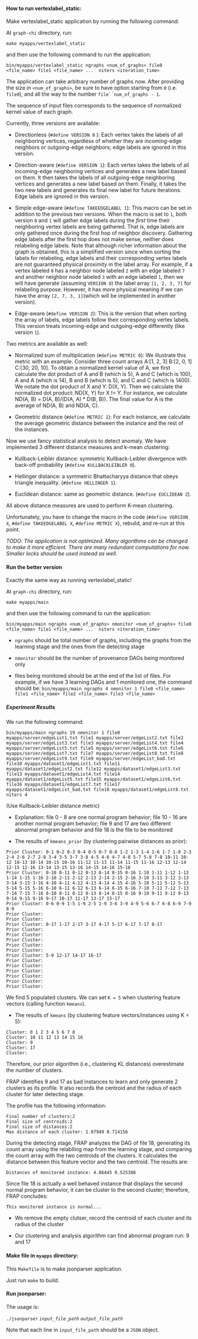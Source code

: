 #### How to run vertexlabel_static: 

Make vertexlabel_static application by running the following command:

At `graph-chi` directory, run:

`make myapps/vertexlabel_static`

and then use the following command to run the application:

`bin/myapps/vertexlabel_static ngraphs <num_of_graphs> file0 <file_name> file1 <file_name> ...  niters <iteration_time>`

The application can take arbitrary number of graphs now. After providing the size in `<num_of_graphs>`, be sure to have option starting from `0` (i.e. `file0`), and all the way to the number `file``num_of_graphs - 1`.

The sequence of input files corresponds to the sequence of normalized kernel value of each graph.

Currently, three versions are available:

* Directionless (`#define VERSION 0` ): Each vertex takes the labels of all neighboring vertices, regardless of whether they are incoming-edge neighbors or outgoing-edge neighbors; edge labels are ignored in this version.

* Direction-aware (`#define VERSION 1`): Each vertex takes the labels of all incoming-edge neighboring vertices and generates a new label based on them. It then takes the labels of all outgoing-edge neighboring vertices and generates a new label based on them. Finally, it takes the two new labels and generates its final new label for future iterations. Edge labels are ignored in this version.

* Simple edge-aware (`#define TAKEEDGELABEL 1`): This macro can be set in addition to the previous two versions. When the macro is set to `1`, both version `0` and `1` will gather edge labels during the *_first_* time their neighboring vertex labels are being gathered. That is, edge labels are only gathered once during the first hop of neighbor discovery. Gathering edge labels after the first hop does not make sense, neither does relabeling edge labels. Note that although richer information about the graph is obtained, this is a simplified version since when sorting the labels for relabeling, edge labels and their corresponding vertex labels are not guaranteed physical proximity in the label array. For example, if a vertex labeled `0` has a neighbor node labeled `2` with an edge labeled `7` and another neighbor node labeled `3` with an edge labeled `1`, then we will have generate (assuming `VERSION 0`) the label array `[1, 2, 3, 7]` for relabeling purpose. However, it has more physical meaning if we can have the array `[2, 7, 3, 1]`(which will be implemented in another version). 

* Edge-aware (`#define VERSION 2`): This is the version that when sorting the array of labels, edge labels follow their corresponding vertex labels. This version treats incoming-edge and outgoing-edge differently (like version `1`).

Two metrics are available as well:

* Normalized sum of multiplication (`#define METRIC 0`): We illustrate this metric with an example. Consider three count arrays A:[1, 2, 3] B:[2, 0, 1] C:[30, 20, 10]. To obtain a normalized kernel value of A, we first calculate the dot product of A and B (which is 5), A and C (which is 100), A and A (which is 14), B and B (which is 5), and C and C (which is 1400). We notate the dot product of X and Y: D(X, Y). Then we calculate the normalized dot product: ND(X, Y) for X != Y. For instance, we calculate ND(A, B) = D(A, B)/(D(A, A) * D(B, B)). The final value for A is the average of ND(A, B) and ND(A, C).

* Geometric distance (`#define METRIC 1`): For each instance, we calculate the average geometric distance between the instance and the rest of the instances. 

Now we use fancy statistical analysis to detect anomaly. We have implemented 3 different distance measures and k-mean clustering:

* Kullback-Leibler distance: symmetric Kullback-Leibler divergence with back-off probability (`#define KULLBACKLEIBLER 0`).

* Hellinger distance: a symmetric Bhattacharyya distance that obeys triangle inequality. (`#define HELLINGER 1`).

* Euclidean distance: same as geometric distance. (`#define EUCLIDEAN 2`).

All above distance measures are used to perform K-mean clustering.

Unfortunately, you have to change the macro in the code (`#define VERSION X`, `#define TAKEEDGELABEL X`, `#define METRIC X`), rebuild, and re-run at this point.

_TODO: The application is not optimized. Many algorithms can be changed to make it more efficient. There are many redundant computations for now. Smaller locks should be used instead as well._

#### Run the better version

Exactly the same way as running vertexlabel_static!

At `graph-chi` directory, run:

`make myapps/main`

and then use the following command to run the application:

`bin/myapps/main ngraphs <num_of_graphs> nmonitor <num_of_graphs> file0 <file_name> file1 <file_name> ...  niters <iteration_time>`

* `ngraphs` should be total number of graphs, including the graphs from the learning stage and the ones from the detecting stage

* `nmonitor` should be the number of provenance DAGs being monitored only

* files being monitored should be at the end of the list of files. For example, if we have 3 learning DAGs and 1 monitored one, the command should be:
`bin/myapps/main ngraphs 4 nmonitor 1 file0 <file_name> file1 <file_name> file2 <file_name> file3 <file_name>`

##### Experiment Results 

We run the following command:

`bin/myapps/main ngraphs 19 nmonitor 1 file0 myapps/server/edgeList1.txt file1 myapps/server/edgeList2.txt file2 myapps/server/edgeList3.txt file3 myapps/server/edgeList4.txt file4 myapps/server/edgeList5.txt file5 myapps/server/edgeList6.txt file6 myapps/server/edgeList7.txt file7 myapps/server/edgeList8.txt file8 myapps/server/edgeList9.txt file9 myapps/server/edgeList_bad.txt file10 myapps/dataset1/edgeList1.txt file11 myapps/dataset1/edgeList2.txt file12 myapps/dataset1/edgeList3.txt file13 myapps/dataset1/edgeList4.txt file14 myapps/dataset1/edgeList5.txt file15 myapps/dataset1/edgeList6.txt file16 myapps/dataset1/edgeList7.txt file17 myapps/dataset1/edgeList_bad.txt file18 myapps/dataset1/edgeList8.txt niters 4`

(Use Kullback-Leibler distance metric)

* Explanation: file 0 - 8 are one normal program behavior; file 10 - 16 are another normal program behavior; file 9 and 17 are two different abnormal program behavior and file 18 is the file to be monitored

* The results of `kmeans_prior` (by clustering pairwise distances as prior):
```
Prior Cluster: 0-1 0-2 0-3 0-4 0-5 0-7 0-8 1-2 1-3 1-4 1-6 1-7 1-8 2-3 2-4 2-6 2-7 2-8 3-4 3-5 3-7 3-8 4-5 4-6 4-7 4-8 5-7 5-8 7-8 10-11 10-12 10-13 10-14 10-15 10-16 11-12 11-13 11-14 11-15 11-16 12-13 12-14 12-15 12-16 13-14 13-15 13-16 14-15 14-16 15-16 
Prior Cluster: 0-10 0-11 0-12 0-13 0-14 0-15 0-16 1-10 1-11 1-12 1-13 1-14 1-15 1-16 2-10 2-11 2-12 2-13 2-14 2-15 2-16 3-10 3-11 3-12 3-13 3-14 3-15 3-16 4-10 4-11 4-12 4-13 4-14 4-15 4-16 5-10 5-11 5-12 5-13 5-14 5-15 5-16 6-10 6-11 6-12 6-13 6-14 6-15 6-16 7-10 7-11 7-12 7-13 7-14 7-15 7-16 8-10 8-11 8-12 8-13 8-14 8-15 8-16 9-10 9-11 9-12 9-13 9-14 9-15 9-16 9-17 10-17 11-17 13-17 15-17 
Prior Cluster: 0-6 0-9 1-5 1-9 2-5 2-9 3-6 3-9 4-9 5-6 6-7 6-8 6-9 7-9 8-9 
Prior Cluster: 
Prior Cluster: 
Prior Cluster: 0-17 1-17 2-17 3-17 4-17 5-17 6-17 7-17 8-17 
Prior Cluster: 
Prior Cluster: 
Prior Cluster: 
Prior Cluster: 
Prior Cluster: 
Prior Cluster: 5-9 12-17 14-17 16-17 
Prior Cluster: 
Prior Cluster: 
Prior Cluster: 
Prior Cluster: 
Prior Cluster: 
Prior Cluster:  
```

We find 5 populated clusters. We can set 
`K = 5`
when clustering feature vectors (calling function `kmeans`). 

* The results of `kmeans` (by clustering feature vectors/instances using K = 5):
```
Cluster: 0 1 2 3 4 5 6 7 8 
Cluster: 10 11 12 13 14 15 16 
Cluster: 9 
Cluster: 17 
Cluster: 
```
Therefore, our prior algorithm (i.e., clustering KL distances) overestimate the number of clusters.

FRAP identifies 9 and 17 as bad instances to learn and only generate 2 clusters as its profile. It also records the centroid and the radius of each cluster for later detecting stage.

The profile has the following information:
```
Final number of clusters:2
Final size of centroids:2
Final size of distances:2
Max distance of each cluster: 1.97949 0.714156
```
During the detecting stage, FRAP analyzes the DAG of file 18, generating its count array using the relablling map from the learning stage, and comparing the count array with the two centroids of the clusters. It calculates the distance between this feature vector and the two centroid. The results are:

`Distances of monitored instance: 4.86445 0.525388`

Since file 18 is actually a well behaved instance that displays the second normal program behavior, it can be cluster to the second cluster; therefore, FRAP concludes:

`This monitored instance is normal...`

* We remove the empty clutser, record the centroid of each cluster and its radius of the cluster

* Our clustering and analysis algorithm can find abnormal program run: 9 and 17

#### Make file in `myapps` directory:

This `Makefile` is to make jsonparser application.

Just run `make` to build.

#### Run jsonparser:

The usage is:

`./jsonparser` _`input_file_path`_ _`output_file_path`_

Note that each line in `input_file_path` should be a `JSON` object.

